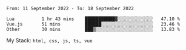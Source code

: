 <!--START_SECTION:waka-->

```text
From: 11 September 2022 - To: 18 September 2022

Lua          1 hr 43 mins    ███████████▓░░░░░░░░░░░░░   47.10 %
Vue.js       51 mins         ██████░░░░░░░░░░░░░░░░░░░   23.46 %
Other        30 mins         ███▒░░░░░░░░░░░░░░░░░░░░░   13.83 %
```

<!--END_SECTION:waka-->
My Stack: `html, css, js, ts, vue`
